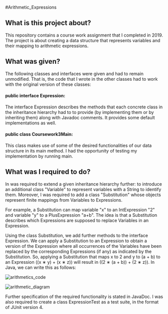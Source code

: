 #Arithmetic_Expressions

## What is this project about?
This repository contains a course work assignment that I completed in 2019. The project is about creating a data structure that represents variables and their mapping to arithmetic expressions.

## What was given?
The following classes and interfaces were given and had to remain unmodified. That is, the code that I wrote in the other classes had to work with the original version of these classes:

#### public interface Expression:
The interface Expression describes the methods that each concrete class in the inheritance hierarchy had to to provide (by implementing them or by inheriting them) along with Javadoc comments. It provides some default implementations as well.

#### public class Coursework3Main:
This class makes use of some of the desired functionalities of our data structure in its main method. I had the opportunity of testing my implementation by running main.

## What was I required to do?
In was required to extend a given inheritance hierarchy further: to introduce an additional class "Variable" to represent variables with a String to identify them. Moreover, I was required to add a class "Substitution" whose objects represent finite mappings from Variables to Expressions.

For example, a Substitution can map variable "x" to an IntExpression "2" and variable "y" to a PlusExpression "a+b". The idea is that a Substitution describes which Expressions are supposed to replace Variables in an Expression.

Using the class Substitution, we add further methods to the interface Expression. We can apply a Substitution to an Expression to obtain a version of the Expression where all occurrences of the Variables have been replaced by the corresponding Expressions (if any) as indicated by the Substitution. So, applying a Substitution that maps x to 2 and y to (a + b) to an Expression ((x ∗ y) + (x ∗ z)) will result in ((2 ∗ (a + b)) + (2 ∗ z)). In Java, we can write this as follows:

![arithmetics_code](https://user-images.githubusercontent.com/38473664/122651780-086f9600-d133-11eb-8aa1-57ada11c3533.png)

![arithmetic_diagram](https://user-images.githubusercontent.com/38473664/122651838-56849980-d133-11eb-9717-84668c1c50fe.png)

Further specification of the required functionality is stated in JavaDoc.
I was also required to create a class ExpressionTest as a test suite, in the format of JUnit version 4.

